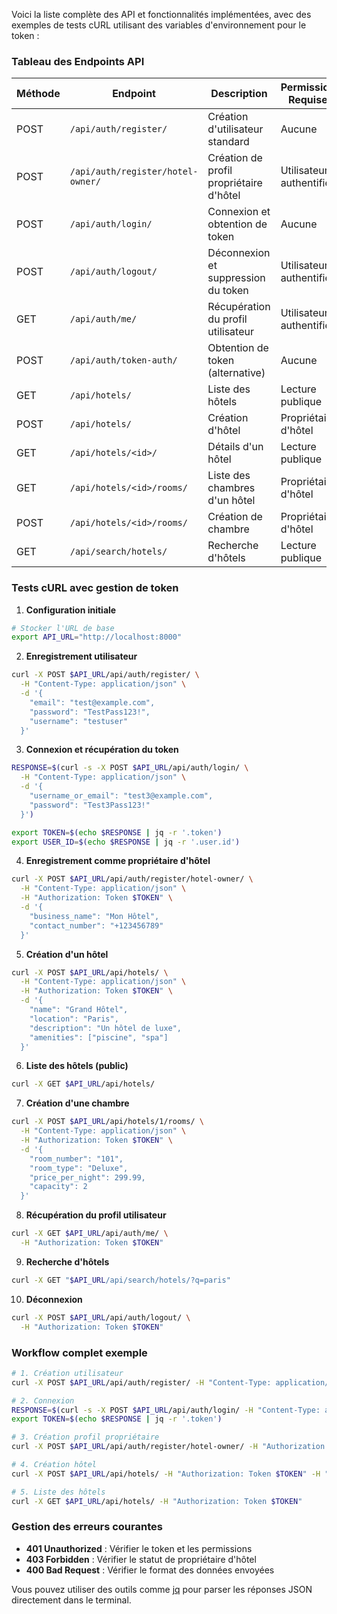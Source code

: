Voici la liste complète des API et fonctionnalités implémentées, avec des exemples de tests cURL utilisant des variables d'environnement pour le token :

### Tableau des Endpoints API

| Méthode | Endpoint | Description | Permissions Requises |
|---------|----------|-------------|----------------------|
| POST | `/api/auth/register/` | Création d'utilisateur standard | Aucune |
| POST | `/api/auth/register/hotel-owner/` | Création de profil propriétaire d'hôtel | Utilisateur authentifié |
| POST | `/api/auth/login/` | Connexion et obtention de token | Aucune |
| POST | `/api/auth/logout/` | Déconnexion et suppression du token | Utilisateur authentifié |
| GET | `/api/auth/me/` | Récupération du profil utilisateur | Utilisateur authentifié |
| POST | `/api/auth/token-auth/` | Obtention de token (alternative) | Aucune |
| GET | `/api/hotels/` | Liste des hôtels | Lecture publique |
| POST | `/api/hotels/` | Création d'hôtel | Propriétaire d'hôtel |
| GET | `/api/hotels/<id>/` | Détails d'un hôtel | Lecture publique |
| GET | `/api/hotels/<id>/rooms/` | Liste des chambres d'un hôtel | Propriétaire d'hôtel |
| POST | `/api/hotels/<id>/rooms/` | Création de chambre | Propriétaire d'hôtel |
| GET | `/api/search/hotels/` | Recherche d'hôtels | Lecture publique |

### Tests cURL avec gestion de token

1. **Configuration initiale**
```bash
# Stocker l'URL de base
export API_URL="http://localhost:8000"
```

2. **Enregistrement utilisateur**
```bash
curl -X POST $API_URL/api/auth/register/ \
  -H "Content-Type: application/json" \
  -d '{
    "email": "test@example.com",
    "password": "TestPass123!",
    "username": "testuser"
  }'
```

3. **Connexion et récupération du token**
```bash
RESPONSE=$(curl -s -X POST $API_URL/api/auth/login/ \
  -H "Content-Type: application/json" \
  -d '{
    "username_or_email": "test3@example.com",
    "password": "Test3Pass123!"
  }')

export TOKEN=$(echo $RESPONSE | jq -r '.token')
export USER_ID=$(echo $RESPONSE | jq -r '.user.id')
```

4. **Enregistrement comme propriétaire d'hôtel**
```bash
curl -X POST $API_URL/api/auth/register/hotel-owner/ \
  -H "Content-Type: application/json" \
  -H "Authorization: Token $TOKEN" \
  -d '{
    "business_name": "Mon Hôtel",
    "contact_number": "+123456789"
  }'
```

5. **Création d'un hôtel**
```bash
curl -X POST $API_URL/api/hotels/ \
  -H "Content-Type: application/json" \
  -H "Authorization: Token $TOKEN" \
  -d '{
    "name": "Grand Hôtel",
    "location": "Paris",
    "description": "Un hôtel de luxe",
    "amenities": ["piscine", "spa"]
  }'
```

6. **Liste des hôtels (public)**
```bash
curl -X GET $API_URL/api/hotels/
```

7. **Création d'une chambre**
```bash
curl -X POST $API_URL/api/hotels/1/rooms/ \
  -H "Content-Type: application/json" \
  -H "Authorization: Token $TOKEN" \
  -d '{
    "room_number": "101",
    "room_type": "Deluxe",
    "price_per_night": 299.99,
    "capacity": 2
  }'
```

8. **Récupération du profil utilisateur**
```bash
curl -X GET $API_URL/api/auth/me/ \
  -H "Authorization: Token $TOKEN"
```

9. **Recherche d'hôtels**
```bash
curl -X GET "$API_URL/api/search/hotels/?q=paris"
```

10. **Déconnexion**
```bash
curl -X POST $API_URL/api/auth/logout/ \
  -H "Authorization: Token $TOKEN"
```

### Workflow complet exemple
```bash
# 1. Création utilisateur
curl -X POST $API_URL/api/auth/register/ -H "Content-Type: application/json" -d '{"email":"user@test.com","password":"Pass123!","username":"testuser"}'

# 2. Connexion
RESPONSE=$(curl -s -X POST $API_URL/api/auth/login/ -H "Content-Type: application/json" -d '{"username_or_email":"user@test.com","password":"Pass123!"}')
export TOKEN=$(echo $RESPONSE | jq -r '.token')

# 3. Création profil propriétaire
curl -X POST $API_URL/api/auth/register/hotel-owner/ -H "Authorization: Token $TOKEN" -H "Content-Type: application/json" -d '{"business_name":"My Hotel","contact_number":"+111111111"}'

# 4. Création hôtel
curl -X POST $API_URL/api/hotels/ -H "Authorization: Token $TOKEN" -H "Content-Type: application/json" -d '{"name":"Beach Resort","location":"Miami","description":"Super hôtel"}'

# 5. Liste des hôtels
curl -X GET $API_URL/api/hotels/ -H "Authorization: Token $TOKEN"
```

### Gestion des erreurs courantes
- **401 Unauthorized** : Vérifier le token et les permissions
- **403 Forbidden** : Vérifier le statut de propriétaire d'hôtel
- **400 Bad Request** : Vérifier le format des données envoyées

Vous pouvez utiliser des outils comme [jq](https://stedolan.github.io/jq/) pour parser les réponses JSON directement dans le terminal.